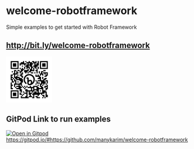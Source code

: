 # welcome-robotframework
Simple examples to get started with Robot Framework

## http://bit.ly/welcome-robotframework

<img src='bit.ly_welcome-robotframework.png' width='25%'>

## GitPod Link to run examples
[![Open in Gitpod](https://gitpod.io/button/open-in-gitpod.svg)](https://gitpod.io/#https://github.com/manykarim/welcome-robotframework)  
https://gitpod.io/#https://github.com/manykarim/welcome-robotframework
